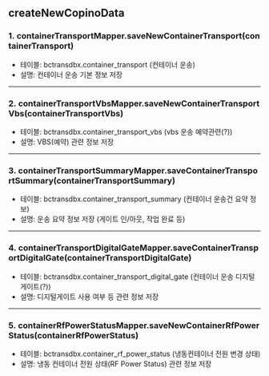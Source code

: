 
## createNewCopinoData
### 1. containerTransportMapper.saveNewContainerTransport(containerTransport)
- 테이블: bctransdbx.container_transport (컨테이너 운송)
- 설명: 컨테이너 운송 기본 정보 저장
---
### 2. containerTransportVbsMapper.saveNewContainerTransportVbs(containerTransportVbs)
- 테이블: bctransdbx.container_transport_vbs (vbs 운송 예약관련(?))
- 설명: VBS(예약) 관련 정보 저장

---
### 3. containerTransportSummaryMapper.saveContainerTransportSummary(containerTransportSummary)
- 테이블: bctransdbx.container_transport_summary (컨테이너 운송건 요약 정보)
- 설명: 운송 요약 정보 저장 (게이트 인/아웃, 작업 완료 등)

---
### 4. containerTransportDigitalGateMapper.saveContainerTransportDigitalGate(containerTransportDigitalGate)
- 테이블: bctransdbx.container_transport_digital_gate (컨테이너 운송 디지털 게이트(?))
- 설명: 디지털게이트 사용 여부 등 관련 정보 저장
---
### 5. containerRfPowerStatusMapper.saveNewContainerRfPowerStatus(containerRfPowerStatus)
- 테이블: bctransdbx.container_rf_power_status (냉동컨테이너 전원 변경 상태)
- 설명: 냉동 컨테이너 전원 상태(RF Power Status) 관련 정보 저장